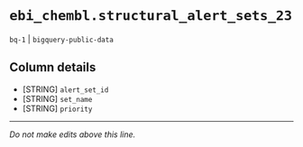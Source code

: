 # `ebi_chembl.structural_alert_sets_23`
`bq-1` | `bigquery-public-data`

## Column details
* [STRING]    `alert_set_id`
* [STRING]    `set_name`
* [STRING]    `priority`

-------------------------------------------------------------------------------
*Do not make edits above this line.*
